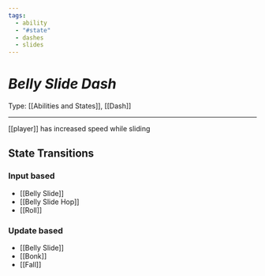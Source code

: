 ```yaml
---
tags:
  - ability
  - "#state"
  - dashes
  - slides
---
```

# _Belly Slide Dash_

Type: [[Abilities and States]], [[Dash]]

----


[[player]] has increased speed while sliding


## State Transitions

### Input based

* [[Belly Slide]]
* [[Belly Slide Hop]]
* [[Roll]]

### Update based

* [[Belly Slide]]
* [[Bonk]]
* [[Fall]]